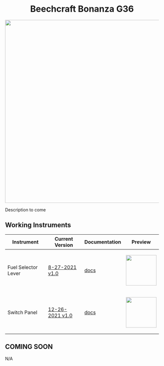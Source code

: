 <!-- PROJECT LOGO -->
<p align="center">
  <h1 align="center">Beechcraft Bonanza G36</h1>
</p>
<p align="center"><img src="https://user-images.githubusercontent.com/75218511/133450330-9ba0b3b8-0130-4f72-8687-c1b635c61387.png" width="600"/></p>
<p>Description to come</p>

<!-- TABLE OF CONTENTS 
<details open="open">
  <summary><h2 style="display: inline-block">Table of Contents</h2></summary>
  <ol>
    <li>
      <a href="#about-the-project">About The Project</a>
      <ul>
        <li><a href="#built-with">Built With</a></li>
      </ul>
    </li>
    <li>
      <a href="#getting-started">Getting Started</a>
      <ul>
        <li><a href="#prerequisites">Prerequisites</a></li>
        <li><a href="#installation">Installation</a></li>
      </ul>
    </li>
    <li><a href="#usage">Usage</a></li>
    <li><a href="#roadmap">Roadmap</a></li>
    <li><a href="#contributing">Contributing</a></li>

  </ol>
</details>

-->

<!-- ABOUT THE PROJECT -->
## Working Instruments

Instrument | Current Version | Documentation | Preview
-------------|-----------------|--------------|--------------
Fuel Selector Lever | [8-27-2021 v1.0](https://github.com/Simstrumentation/Air-Manager/blob/main/Instruments/Bonanza/Fuel_Selector_Valve/Bonanza-Fuel_Selector_Valve.siff?raw=true) | [docs](/msfs2020/Bonanza/Fuel_Selector_Valve) | <p align="center"><img src="https://github.com/Simstrumentation/Air-Manager/blob/main/Instruments/Bonanza/Fuel_Selector_Valve/17751b37-f849-4396-10a1-d627bdc00ac9/preview.png?raw=true" width="100">
Switch Panel | [12-26-2021 v1.0](https://github.com/Simstrumentation/Air-Manager/blob/main/Instruments/Bonanza/Switch_Panel/Bonanza%20G36%20-%20Switch%20Panel.siff?raw=true) | [docs](/msfs2020/Bonanza/Switch_Panel) | <p align="center"><img src="https://github.com/Simstrumentation/Air-Manager/blob/main/Instruments/Bonanza/Switch_Panel/7dd18ee3-3423-4295-2803-624b15680f30/preview.png" width="100">

## COMING SOON
N/A










